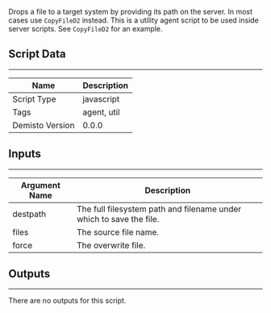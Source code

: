 Drops a file to a target system by providing its path on the server. In most cases use `CopyFileD2` instead.
This is a utility agent script to be used inside server scripts. See `CopyFileD2` for an example.
## Script Data
---

| **Name** | **Description** |
| --- | --- |
| Script Type | javascript |
| Tags | agent, util |
| Demisto Version | 0.0.0 |

## Inputs
---

| **Argument Name** | **Description** |
| --- | --- |
| destpath | The full filesystem path and filename under which to save the file. |
| files | The source file name. |
| force | The overwrite file. |

## Outputs
---
There are no outputs for this script.
